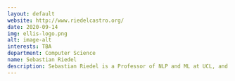 ```yaml
---
layout: default
website: http://www.riedelcastro.org/
date: 2020-09-14
img: ellis-logo.png
alt: image-alt
interests: TBA
department: Computer Science
name: Sebastian Riedel
description: Sebastian Riedel is a Professor of NLP and ML at UCL, and a research scientist and manager at Facebook AI Research London. His research focuses on how machines can create, share and leverage knowledge, involving Natural Language Understanding, Knowledge Representation, and Reasoning and Integrity. He is an Allen Distinguished Investigator (an international program by the Paul G. Allen Foundation for high-risk, high-reward ideas, $1M award) and has acquired more than £2M of grant funding. He is a program chair of EMNLP 2017 (a main NLP conferences). He collaborates with the University of Cambridge and Sorbonne Universités, among others. 
---
```

